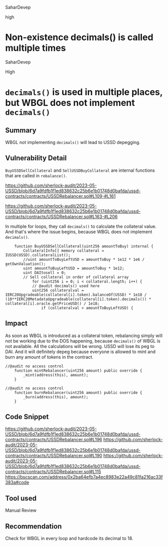 SaharDevep

high

# Non-existence decimals() is called multiple times



SaharDevep

High

# `decimals()` is used in multiple places, but WBGL does not implement `decimals()`


## Summary

WBGL not implementing `decimals()` will lead to USSD depegging.

## Vulnerability Detail

`BuyUSSDSellCollateral` and `SellUSSDBuyCollateral` are internal functions that are called in `rebalance()`.

https://github.com/sherlock-audit/2023-05-USSD/blob/6d7a9fdfb1f1ed838632c25b6e1b01748d0bafda/ussd-contracts/contracts/USSDRebalancer.sol#L109-#L161

https://github.com/sherlock-audit/2023-05-USSD/blob/6d7a9fdfb1f1ed838632c25b6e1b01748d0bafda/ussd-contracts/contracts/USSDRebalancer.sol#L163-#L206

In multiple for loops, they call `decimals()` to calculate the collateral value. And that's where the issue begins, because WBGL does not implement `decimals()`.

```solidity
    function BuyUSSDSellCollateral(uint256 amountToBuy) internal {
        CollateralInfo[] memory collateral = IUSSD(USSD).collateralList();
        //uint amountToBuyLeftUSD = amountToBuy * 1e12 * 1e6 / getOwnValuation();
        uint amountToBuyLeftUSD = amountToBuy * 1e12;
        uint DAItosell = 0;
        // Sell collateral in order of collateral array
            for (uint256 i = 0; i < collateral.length; i++) {
            // @audit decimals() used here
            uint256 collateralval = IERC20Upgradeable(collateral[i].token).balanceOf(USSD) * 1e18 / (10**IERC20MetadataUpgradeable(collateral[i].token).decimals()) * collateral[i].oracle.getPriceUSD() / 1e18;
                if (collateralval > amountToBuyLeftUSD) {
```

## Impact

As soon as WBGL is introduced as a collateral token, rebalancing simply will not be working due to the DOS happening, because `decimals()` of WBGL is not available. All the calculations will be wrong. USSD will lose its peg to DAI. And it will definitely depeg because everyone is allowed to mint and burn any amount of tokens in the contract. 

```solidity
//@audit no access control
    function mintRebalancer(uint256 amount) public override {
        _mint(address(this), amount);
    }

//@audit no access control
    function burnRebalancer(uint256 amount) public override {
        _burn(address(this), amount);
    }
```

## Code Snippet

https://github.com/sherlock-audit/2023-05-USSD/blob/6d7a9fdfb1f1ed838632c25b6e1b01748d0bafda/ussd-contracts/contracts/USSDRebalancer.sol#L196
https://github.com/sherlock-audit/2023-05-USSD/blob/6d7a9fdfb1f1ed838632c25b6e1b01748d0bafda/ussd-contracts/contracts/USSDRebalancer.sol#L190
https://github.com/sherlock-audit/2023-05-USSD/blob/6d7a9fdfb1f1ed838632c25b6e1b01748d0bafda/ussd-contracts/contracts/USSDRebalancer.sol#L115
https://bscscan.com/address/0x2ba64efb7a4ec8983e22a49c81fa216ac33f383a#code

## Tool used

Manual Review

## Recommendation

Check for WBGL in every loop and hardcode its decimal to 18.
